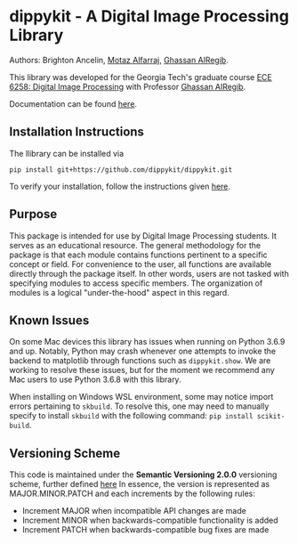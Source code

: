# dippykit - A Digital Image Processing Library

Authors: Brighton Ancelin, [Motaz Alfarraj](https://motaz.me), [Ghassan AlRegib](https://ghassanalregib.info). 

This library was developed for the Georgia Tech's graduate course [ECE 6258: Digital Image Processing](https://ghassanalregib.info/ece6258) with Professor [Ghassan AlRegib](https://ghassanalregib.info).

Documentation can be found [here](https://dippykit.github.io/dippykit/).

## Installation Instructions

The llibrary can be installed via

`pip install git+https://github.com/dippykit/dippykit.git`

To verify your installation, follow the instructions given [here](https://dippykit.github.io/dippykit/).

## Purpose 

This package is intended for use by Digital Image Processing students. It serves as an educational resource.
The general methodology for the package is that each module contains functions pertinent to a specific concept or field.
For convenience to the user, all functions are available directly through the package itself. In other words, users are
not tasked with specifying modules to access specific members. The organization of modules is a logical "under-the-hood"
aspect in this regard.

## Known Issues

On some Mac devices this library has issues when running on Python 3.6.9 and up. Notably, Python may crash whenever one 
attempts to invoke the backend to matplotlib through functions such as ``dippykit.show``. We are working to resolve 
these issues, but for the moment we recommend any Mac users to use Python 3.6.8 with this library.

When installing on Windows WSL environment, some may notice import errors pertaining to ``skbuild``. To resolve this, 
one may need to manually specify to install ``skbuild`` with the following command: ``pip install scikit-build``.

## Versioning Scheme
This code is maintained under the **Semantic Versioning 2.0.0** versioning scheme, further defined
[here](https://semver.org/) In essence, the version is represented as MAJOR.MINOR.PATCH and each increments by the
following rules:

* Increment MAJOR when incompatible API changes are made
* Increment MINOR when backwards-compatible functionality is added
* Increment PATCH when backwards-compatible bug fixes are made
